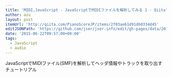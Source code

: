 ```yaml
---
title: 'MIDI,JavaScript - JavaScriptでMIDIファイルを解析してみる 1 - Qiita'
author: azu
layout: post
itemUrl: 'http://qiita.com/PianoScoreJP/items/2f03ae61d91db0334d45'
editJSONPath: 'https://github.com/jser/jser.info/edit/gh-pages/data/2015/06/index.json'
date: '2015-06-22T09:57:00+00:00'
tags:
  - JavaScript
  - audio
---
```

JavaScriptでMIDIファイル(SMF)を解析してヘッダ情報やトラックを取り出すチュートリアル
